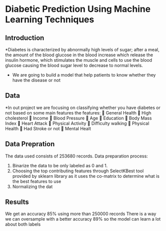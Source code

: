 #  Diabetic Prediction Using Machine Learning Techniques

## Introduction

*Diabetes is characterized by abnormally high levels of sugar; after a meal, the amount of the blood 
glucose in the blood increase which release the insulin hormone, which stimulates the muscle and cells to use 
the blood glucose causing the blood sugar level to decrease to normal levels.

* We are going to build a model that help patients to know whether they have the disease or not  

## Data

*In out project we are focusing on classifying whether you have diabetes or not based on some main 
features the features:
 General Health  High cholesterol  Income
 Blood Pressure  Age  Education
 Body Mass Index  Heart Attack  Physical Activity
 Difficulty walking  Physical Health
 Had Stroke or not
 Mental Healt

## Data Prepration

The data used consists of 253680 records.
Data preparation process:
1. Binarize the data to be only labeled as 0 and 1.
2. Choosing the top contributing features through SelectKBest tool provided by sklearn library as 
it uses the co-matrix to determine what is the best features to use
3. Normalizing the dat



## Results
We get an accuracy 85% using more than 250000 records 
There is a way we can oversample with a better accuracy 89% so the model can learn a lot about both labels
